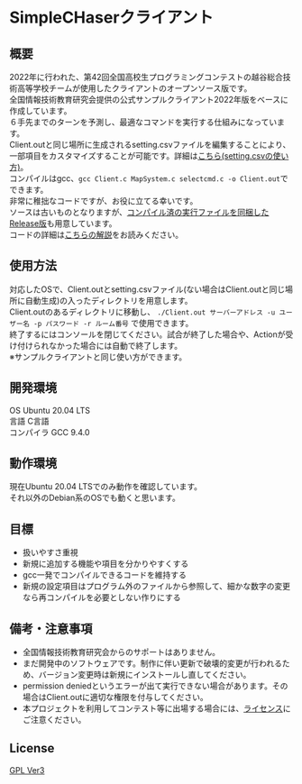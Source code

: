 # SimpleCHaserクライアント
## 概要
2022年に行われた、第42回全国高校生プログラミングコンテストの越谷総合技術高等学校チームが使用したクライアントのオープンソース版です。  
全国情報技術教育研究会提供の公式サンプルクライアント2022年版をベースに作成しています。  
６手先までのターンを予測し、最適なコマンドを実行する仕組みになっています。  
Client.outと同じ場所に生成されるsetting.csvファイルを編集することにより、一部項目をカスタマイズすることが可能です。詳細は[こちら(setting.csvの使い方)](docs/setting_method.md)。  
コンパイルはgcc、`gcc Client.c MapSystem.c selectcmd.c -o Client.out`でできます。  
非常に稚拙なコードですが、お役に立てる幸いです。  
ソースは古いものとなりますが、[コンパイル済の実行ファイルを同梱したRelease版](https://github.com/SousiOmine/AOIR_CHaser/releases)も用意しています。  
コードの詳細は[こちらの解説](docs/commentary.md)をお読みください。

## 使用方法  
対応したOSで、Client.outとsetting.csvファイル(ない場合はClient.outと同じ場所に自動生成)の入ったディレクトリを用意します。  
Client.outのあるディレクトリに移動し、 `./Client.out サーバーアドレス -u ユーザー名 -p パスワード -r ルーム番号` で使用できます。  
終了するにはコンソールを閉じてください。試合が終了した場合や、Actionが受け付けられなかった場合には自動で終了します。  
※サンプルクライアントと同じ使い方ができます。

## 開発環境  
OS Ubuntu 20.04 LTS  
言語 C言語  
コンパイラ GCC 9.4.0  

## 動作環境  
現在Ubuntu 20.04 LTSでのみ動作を確認しています。  
それ以外のDebian系のOSでも動くと思います。  

## 目標
- 扱いやすさ重視
- 新規に追加する機能や項目を分かりやすくする
- gcc一発でコンパイルできるコードを維持する
- 新規の設定項目はプログラム外のファイルから参照して、細かな数字の変更なら再コンパイルを必要としない作りにする  

## 備考・注意事項  
- 全国情報技術教育研究会からのサポートはありません。  
- まだ開発中のソフトウェアです。制作に伴い更新で破壊的変更が行われるため、バージョン変更時は新規にインストールし直してください。
- permission deniedというエラーが出て実行できない場合があります。その場合はClient.outに適切な権限を付与してください。  
- 本プロジェクトを利用してコンテスト等に出場する場合には、[ライセンス](license)にご注意ください。  

## License  
[GPL Ver3](license)  

